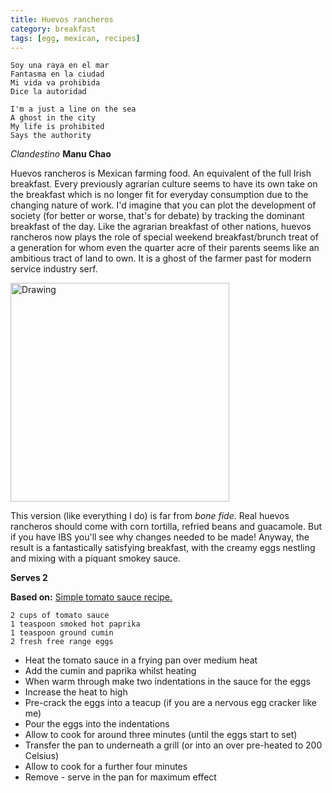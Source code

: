 ```yaml
---
title: Huevos rancheros 
category: breakfast
tags: [egg, mexican, recipes]
---
```


	Soy una raya en el mar
	Fantasma en la ciudad
	Mi vida va prohibida
	Dice la autoridad

	I'm a just a line on the sea
	A ghost in the city
	My life is prohibited
	Says the authority

*Clandestino* **Manu Chao**

Huevos rancheros is Mexican farming food. An equivalent of the full Irish breakfast. Every previously agrarian culture seems to have its own take on the breakfast which is no longer fit for everyday consumption due to the changing nature of work. I'd imagine that you can plot the development of society (for better or worse, that's for debate) by tracking the dominant breakfast of the day. Like the agrarian breakfast of other nations, huevos rancheros now plays the role of special weekend breakfast/brunch treat of a generation for whom even the quarter acre of their parents seems like an ambitious tract of land to own. It is a ghost of the farmer past for modern service industry serf.

<img src="http://fodblog.github.io/assets/pictures/rancheros.jpg" alt="Drawing" style="width: 350px;"/>

This version (like everything I do) is far from *bone fide*. Real huevos rancheros should come with corn tortilla, refried beans and guacamole. But if you have IBS you'll see why changes needed to be made! Anyway, the result is a fantastically satisfying breakfast, with the creamy eggs nestling and mixing with a piquant smokey sauce.

**Serves 2**

**Based on:** [Simple tomato sauce recipe.](https://fodblog.github.io/2017/basic_tomato_sauce/)

	2 cups of tomato sauce 
	1 teaspoon smoked hot paprika
	1 teaspoon ground cumin
	2 fresh free range eggs
	
* Heat the tomato sauce in a frying pan over medium heat
* Add the cumin and paprika whilst heating
* When warm through make two indentations in the sauce for the eggs
* Increase the heat to high
* Pre-crack the eggs into a teacup (if you are a nervous egg cracker like me)
* Pour the eggs into the indentations
* Allow to cook for around three minutes (until the eggs start to set)
* Transfer the pan to underneath a grill (or into an over pre-heated to 200 Celsius)
* Allow to cook for a further four minutes
* Remove - serve in the pan for maximum effect
